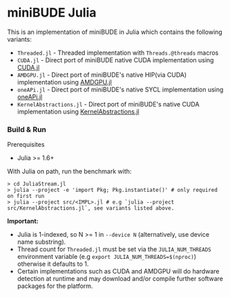 miniBUDE Julia
==============

This is an implementation of miniBUDE in Julia which contains the following variants:

 * `Threaded.jl` - Threaded implementation with `Threads.@threads` macros
 * `CUDA.jl` - Direct port of miniBUDE native CUDA implementation using [CUDA.jl](https://github.com/JuliaGPU/CUDA.jl)
 * `AMDGPU.jl` - Direct port of miniBUDE's native HIP(via CUDA) implementation using [AMDGPU.jl](https://github.com/JuliaGPU/AMDGPU.jl)
 * `oneAPi.jl` - Direct port of miniBUDE's native SYCL implementation using [oneAPi.jl](https://github.com/JuliaGPU/oneAPI.jl)
 * `KernelAbstractions.jl` - Direct port of miniBUDE's native CUDA implementation using [KernelAbstractions.jl](https://github.com/JuliaGPU/KernelAbstractions.jl)

### Build & Run

Prerequisites

 * Julia >= 1.6+

With Julia on path, run the benchmark with:

```shell
> cd JuliaStream.jl
> julia --project -e 'import Pkg; Pkg.instantiate()' # only required on first run
> julia --project src/<IMPL>.jl # e.g `julia --project src/KernelAbstractions.jl`, see variants listed above.
```

**Important:**
 * Julia is 1-indexed, so N >= 1 in `--device N` (alternatively, use device name substring).
 * Thread count for `Threaded.jl` must be set via the `JULIA_NUM_THREADS` environment variable (e.g `export JULIA_NUM_THREADS=$(nproc)`) otherwise it defaults to 1.
 * Certain implementations such as CUDA and AMDGPU will do hardware detection at runtime and may download and/or compile further software packages for the platform.

